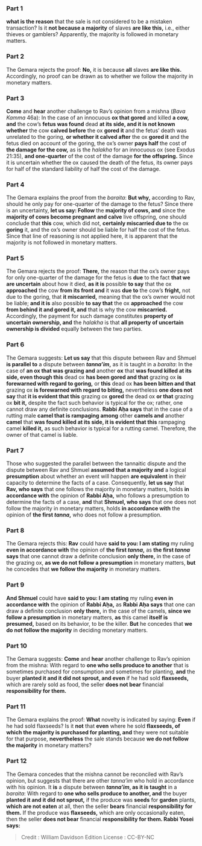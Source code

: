 
### Part 1
<b>what is the reason</b> that the sale is not considered to be a mistaken transaction? Is it <b>not because a majority</b> of slaves <b>are like this,</b> i.e., either thieves or gamblers? Apparently, the majority is followed in monetary matters.

### Part 2
The Gemara rejects the proof: <b>No,</b> it is because <b>all</b> slaves <b>are like this.</b> Accordingly, no proof can be drawn as to whether we follow the majority in monetary matters.

### Part 3
<b>Come</b> and <b>hear</b> another challenge to Rav’s opinion from a mishna (<i>Bava Kamma</i> 46a): In the case of an innocuous <b>ox that gored</b> and killed <b>a cow, and</b> the cow’s <b>fetus was found</b> dead <b>at its side, and it is not known whether</b> the cow <b>calved before</b> the ox <b>gored it</b> and the fetus’ death was unrelated to the goring, <b>or whether it calved after</b> the ox <b>gored it</b> and the fetus died on account of the goring, the ox’s owner <b>pays half</b> the cost of <b>the damage for the cow,</b> as is the <i>halakha</i> for an innocuous ox (see Exodus 21:35), <b>and one-quarter</b> of the cost of the damage <b>for the offspring.</b> Since it is uncertain whether the ox caused the death of the fetus, its owner pays for half of the standard liability of half the cost of the damage.

### Part 4
The Gemara explains the proof from the <i>baraita</i>: <b>But why,</b> according to Rav, should he only pay for one-quarter of the damage to the fetus? Since there is an uncertainty, <b>let us say: Follow</b> the <b>majority of cows, and</b> since the <b>majority of cows become pregnant and calve</b> live offspring, one should conclude that <b>this</b> cow, which did not, <b>certainly miscarried due to</b> the ox <b>goring</b> it, and the ox’s owner should be liable for half the cost of the fetus. Since that line of reasoning is not applied here, it is apparent that the majority is not followed in monetary matters.

### Part 5
The Gemara rejects the proof: <b>There,</b> the reason that the ox’s owner pays for only one-quarter of the damage for the fetus is <b>due</b> to the fact <b>that we are uncertain</b> about how it died, <b>as it is</b> possible <b>to say</b> that the ox <b>approached</b> the cow <b>from its front and</b> it was <b>due to</b> the cow’s <b>fright,</b> not due to the goring, that <b>it miscarried,</b> meaning that the ox’s owner would not be liable; <b>and it is</b> also possible <b>to say that</b> the ox <b>approached</b> the cow <b>from behind it and gored it, and</b> that is why the cow <b>miscarried.</b> Accordingly, the payment for such damage constitutes <b>property of uncertain ownership, and</b> the <i>halakha</i> is that <b>all property of uncertain ownership is divided</b> equally between the two parties.

### Part 6
The Gemara suggests: <b>Let us say</b> that this dispute between Rav and Shmuel <b>is parallel to</b> a dispute between <b><i>tanna’im</i>,</b> as it is taught in a <i>baraita</i>: In the case of <b>an ox that was grazing and</b> another <b>ox</b> that <b>was found killed at its side, even though this</b> dead ox <b>has been gored and that</b> grazing ox <b>is forewarned with regard to goring,</b> or <b>this</b> dead ox <b>has been bitten and that</b> grazing ox <b>is forewarned with regard to biting,</b> nevertheless <b>one does not say</b> that <b>it is evident that this</b> grazing ox <b>gored</b> the dead ox <b>or that</b> grazing ox <b>bit it,</b> despite the fact such behavior is typical for the ox; rather, one cannot draw any definite conclusions. <b>Rabbi Aḥa says</b> that in the case of a rutting male <b>camel that is rampaging among</b> other <b>camels and</b> another <b>camel</b> that <b>was found killed at its side, it is evident that this</b> rampaging camel <b>killed it,</b> as such behavior is typical for a rutting camel. Therefore, the owner of that camel is liable.

### Part 7
Those who suggested the parallel between the tannaitic dispute and the dispute between Rav and Shmuel <b>assumed that a majority and</b> a logical <b>presumption</b> about whether an event will happen <b>are equivalent</b> in their capacity to determine the facts of a case. Consequently, <b>let us say</b> that <b>Rav, who says</b> that one follows the majority in monetary matters, holds <b>in accordance with</b> the opinion of <b>Rabbi Aḥa,</b> who follows a presumption to determine the facts of a case, <b>and</b> that <b>Shmuel, who says</b> that one does not follow the majority in monetary matters, holds <b>in accordance with</b> the opinion of <b>the first <i>tanna</i>,</b> who does not follow a presumption.

### Part 8
The Gemara rejects this: <b>Rav</b> could have <b>said to you: I am stating</b> my ruling <b>even in accordance with</b> the opinion of <b>the first <i>tanna</i>,</b> as <b>the first <i>tanna</i> says</b> that one cannot draw a definite conclusion <b>only there,</b> in the case of the grazing ox, <b>as we do not follow a presumption</b> in monetary matters, <b>but</b> he concedes that <b>we follow the majority</b> in monetary matters.

### Part 9
<b>And Shmuel</b> could have <b>said to you: I am stating</b> my ruling <b>even in accordance with</b> the opinion of <b>Rabbi Aḥa,</b> as <b>Rabbi Aḥa says</b> that one can draw a definite conclusion <b>only there,</b> in the case of the camels, <b>since we follow a presumption</b> in monetary matters, <b>as</b> this camel <b>itself is presumed,</b> based on its behavior, to be the killer. <b>But</b> he concedes that <b>we do not follow the majority</b> in deciding monetary matters.

### Part 10
The Gemara suggests: <b>Come</b> and <b>hear</b> another challenge to Rav’s opinion from the mishna: With regard to <b>one who sells produce to another</b> that is sometimes purchased for consumption and sometimes for planting, <b>and</b> the buyer <b>planted it and it did not sprout, and even</b> if he had sold <b>flaxseeds,</b> which are rarely sold as food, the seller <b>does not bear</b> financial <b>responsibility for them.</b>

### Part 11
The Gemara explains the proof: <b>What</b> novelty is indicated by saying: <b>Even</b> if he had sold flaxseeds? Is it <b>not</b> that <b>even</b> where he sold <b>flaxseeds, of which the majority is purchased for planting, and</b> they were not suitable for that purpose, <b>nevertheless</b> the sale stands because <b>we do not follow the majority</b> in monetary matters?

### Part 12
The Gemara concedes that the mishna cannot be reconciled with Rav’s opinion, but suggests that there are other <i>tanna’im</i> who hold in accordance with his opinion. It <b>is</b> a dispute between <b><i>tanna’im</i>, as it is taught</b> in a <i>baraita</i>: With regard to <b>one who sells produce to another, and</b> the buyer <b>planted it and it did not sprout,</b> if the produce was <b>seeds</b> for <b>garden</b> plants, <b>which are not eaten</b> at all, then the seller <b>bears</b> financial <b>responsibility for them.</b> If the produce was <b>flaxseeds,</b> which are only occasionally eaten, then the seller <b>does not bear</b> financial <b>responsibility for them. Rabbi Yosei says:</b>

>Credit : William Davidson Edition
>License : CC-BY-NC